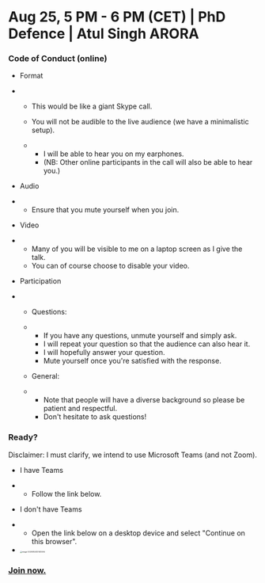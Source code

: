  

 

# Aug 25, 5 PM - 6 PM (CET) | PhD Defence | Atul Singh ARORA



### Code of Conduct (online)

- Format

- - This would be like a giant Skype call.

  - You will not be audible to the live audience (we have a minimalistic setup).

  - - I will be able to hear you on my earphones.
    - (NB: Other online participants in the call will also be able to hear you.)

- Audio

- - Ensure that you mute yourself when you join.

- Video

- - Many of you will be visible to me on a laptop screen as I give the talk.
  - You can of course choose to disable your video.

- Participation

- - Questions:

  - - If you have any questions, unmute yourself and simply ask.
    - I will repeat your question so that the audience can also hear it.
    - I will hopefully answer your question.
    - Mute yourself once you're satisfied with the response.

  - General:

  - - Note that people will have a diverse background so please be patient and respectful.
    - Don't hesitate to ask questions!

###  Ready?

 Disclaimer: I must clarify, we intend to use Microsoft Teams (and not Zoom).

- I have Teams

- - Follow the link below.

- I don't have Teams

- - Open the link below on a desktop device and select "Continue on this browser".

- <img src="C:\Users\atuls\AppData\Roaming\Typora\typora-user-images\image-20200824121412594.png" alt="image-20200824121412594" style="zoom: 25%;" />

### [Join now.](https://teams.microsoft.com/l/meetup-join/19%3ameeting_ZTU5OTE3YmUtOTAxNy00NmNlLWFhNzItOGQ2MWIzYWEwOTAy%40thread.v2/0?context=%7b%22Tid%22%3a%2230a5145e-75bd-4212-bb02-8ff9c0ea4ae9%22%2c%22Oid%22%3a%22177174ee-6b1b-4516-80cd-4f0a176800ce%22%7d)